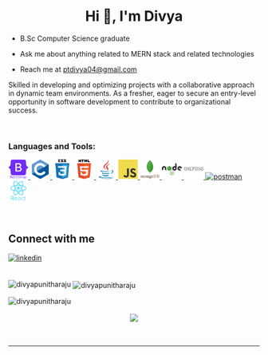  ### <h1 align="center">Hi 👋, I'm Divya</h1>
  

- B.Sc Computer Science graduate   
  

-  Ask me about anything related to MERN stack and related technologies
-  Reach me at ptdivya04@gmail.com
  

Skilled in developing and optimizing projects with a collaborative approach in dynamic team environments. As a fresher, eager to secure an entry-level opportunity in software development to contribute to organizational success.  
  

<br/>  


<h3 align="left">Languages and Tools:</h3>
<p align="left"> <a href="https://getbootstrap.com" target="_blank" rel="noreferrer"> <img src="https://raw.githubusercontent.com/devicons/devicon/master/icons/bootstrap/bootstrap-plain-wordmark.svg" alt="bootstrap" width="40" height="40"/> </a> <a href="https://www.cprogramming.com/" target="_blank" rel="noreferrer"> <img src="https://raw.githubusercontent.com/devicons/devicon/master/icons/c/c-original.svg" alt="c" width="40" height="40"/> </a> <a href="https://www.w3schools.com/css/" target="_blank" rel="noreferrer"> <img src="https://raw.githubusercontent.com/devicons/devicon/master/icons/css3/css3-original-wordmark.svg" alt="css3" width="40" height="40"/> </a> <a href="https://www.w3.org/html/" target="_blank" rel="noreferrer"> <img src="https://raw.githubusercontent.com/devicons/devicon/master/icons/html5/html5-original-wordmark.svg" alt="html5" width="40" height="40"/> </a> <a href="https://www.java.com" target="_blank" rel="noreferrer"> <img src="https://raw.githubusercontent.com/devicons/devicon/master/icons/java/java-original.svg" alt="java" width="40" height="40"/> </a> <a href="https://developer.mozilla.org/en-US/docs/Web/JavaScript" target="_blank" rel="noreferrer"> <img src="https://raw.githubusercontent.com/devicons/devicon/master/icons/javascript/javascript-original.svg" alt="javascript" width="40" height="40"/> </a> <a href="https://www.mongodb.com/" target="_blank" rel="noreferrer"> <img src="https://raw.githubusercontent.com/devicons/devicon/master/icons/mongodb/mongodb-original-wordmark.svg" alt="mongodb" width="40" height="40"/> </a> <a href="https://nodejs.org" target="_blank" rel="noreferrer"> <img src="https://raw.githubusercontent.com/devicons/devicon/master/icons/nodejs/nodejs-original-wordmark.svg" alt="nodejs" width="40" height="40"/><a href="https://expressjs.com" target="_blank" rel="noreferrer"> <img src="https://raw.githubusercontent.com/devicons/devicon/master/icons/express/express-original-wordmark.svg" alt="express" width="40" height="40"/> </a> </a> <a href="https://postman.com" target="_blank" rel="noreferrer"> <img src="https://www.vectorlogo.zone/logos/getpostman/getpostman-icon.svg" alt="postman" width="40" height="40"/> </a> <a href="https://reactjs.org/" target="_blank" rel="noreferrer"> <img src="https://raw.githubusercontent.com/devicons/devicon/master/icons/react/react-original-wordmark.svg" alt="react" width="40" height="40"/> </a> </p>
 

<br/>  


## Connect with me   
<a href="https://linkedin.com/in/www.linkedin.com/in/divyapunitharaju" target="_blank">
<img src=https://img.shields.io/badge/linkedin-%231E77B5.svg?&style=for-the-badge&logo=linkedin&logoColor=white alt=linkedin style="margin-bottom: 5px;" />
</a>  
  

<br/>  

<br/>  

<p><img align="left" src="https://github-readme-stats.vercel.app/api/top-langs?username=divyapunitharaju&show_icons=true&locale=en&layout=compact" alt="divyapunitharaju" /></p>

<p>&nbsp;<img align="center" src="https://github-readme-stats.vercel.app/api?username=divyapunitharaju&show_icons=true&locale=en" alt="divyapunitharaju" /></p>

<p><img align="center" src="https://github-readme-streak-stats.herokuapp.com/?user=divyapunitharaju&" alt="divyapunitharaju" /></p>


<div align="center">
<img src="https://komarev.com/ghpvc/?username=Divyapunitharaju&&style=flat-square" align="center" />
</div>  
  

<br/>  

<div align="center"></div>
<br />

----
